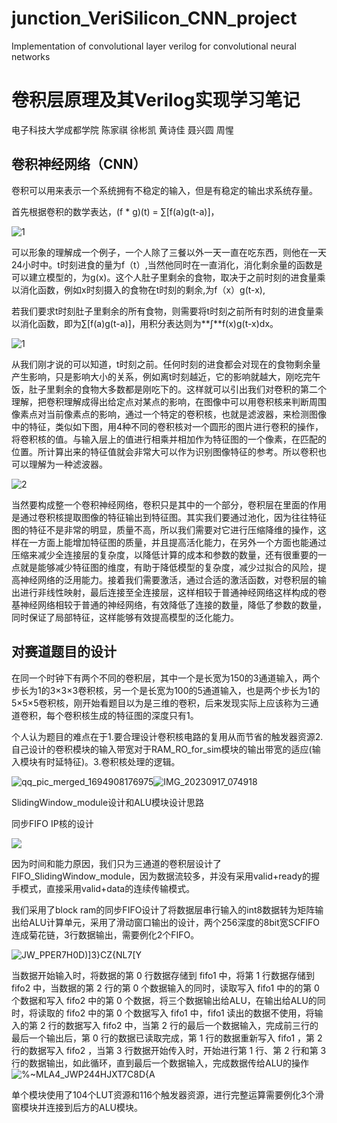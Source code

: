 # junction_VeriSilicon_CNN_project
Implementation of convolutional layer verilog for convolutional neural networks
# 卷积层原理及其Verilog实现学习笔记

电子科技大学成都学院 陈家祺 徐彬凯 黄诗佳 聂兴圆 周惺 

## 卷积神经网络（CNN）

卷积可以用来表示一个系统拥有不稳定的输入，但是有稳定的输出求系统存量。

首先根据卷积的数学表达，(f \* g)(t) = ∑\[f(a)g(t-a)\]，

![1](media/image1.png)

可以形象的理解成一个例子，一个人除了三餐以外一天一直在吃东西，则他在一天24小时中。t时刻进食的量为f（t）,当然他同时在一直消化，消化剩余量的函数是可以建立模型的，为g(x)。这个人肚子里剩余的食物，取决于之前时刻的进食量乘以消化函数，例如x时刻摄入的食物在t时刻的剩余,为f（x）g(t-x),

若我们要求t时刻肚子里剩余的所有食物，则需要将t时刻之前所有时刻的进食量乘以消化函数，即为∑\[f(a)g(t-a)\]，用积分表达则为**∫**f(x)g(t-x)dx。

![1](media/image2.png)

从我们刚才说的可以知道，t时刻之前。任何时刻的进食都会对现在的食物剩余量产生影响，只是影响大小的关系，例如离t时刻越近，它的影响就越大，刚吃完午饭，肚子里剩余的食物大多数都是刚吃下的。这样就可以引出我们对卷积的第二个理解，把卷积理解成得出给定点对某点的影响，在图像中可以用卷积核来判断周围像素点对当前像素点的影响，通过一个特定的卷积核，也就是滤波器，来检测图像中的特征，类似如下图，用4种不同的卷积核对一个圆形的图片进行卷积的操作，将卷积核的值。与输入层上的值进行相乘并相加作为特征图的一个像素，在匹配的位置。所计算出来的特征值就会非常大可以作为识别图像特征的参考。所以卷积也可以理解为一种滤波器。

![2](media/image3.png)

当然要构成整一个卷积神经网络，卷积只是其中的一个部分，卷积层在里面的作用是通过卷积核提取图像的特征输出到特征图。其实我们要通过池化，因为往往特征图的特征不是非常的明显，质量不高，所以我们需要对它进行压缩降维的操作，这样在一方面上能增加特征图的质量，并且提高活化能力，在另外一个方面也能通过压缩来减少全连接层的复杂度，以降低计算的成本和参数的数量，还有很重要的一点就是能够减少特征图的维度，有助于降低模型的复杂度，减少过拟合的风险，提高神经网络的泛用能力。接着我们需要激活，通过合适的激活函数，对卷积层的输出进行非线性映射，最后连接至全连接层，这样相较于普通神经网络这样构成的卷基神经网络相较于普通的神经网络，有效降低了连接的数量，降低了参数的数量，同时保证了局部特征，这样能够有效提高模型的泛化能力。

## 对赛道题目的设计

在同一个时钟下有两个不同的卷积层，其中一个是长宽为150的3通道输入，两个步长为1的3×3×3卷积核，另一个是长宽为100的5通道输入，也是两个步长为1的5×5×5卷积核，刚开始看题目以为是三维的卷积，后来发现实际上应该称为三通道卷积，每个卷积核生成的特征图的深度只有1。

个人认为题目的难点在于1.要合理设计卷积核电路的复用从而节省的触发器资源2.自己设计的卷积模块的输入带宽对于RAM_RO_for_sim模块的输出带宽的适应(输入模块有时延特征)。3.卷积核处理的逻辑。

![qq_pic_merged_1694908176975](media/image4.jpeg)![IMG_20230917_074918](media/image5.jpeg)

SlidingWindow_module设计和ALU模块设计思路

同步FIFO IP核的设计

![](media/image6.png)

因为时间和能力原因，我们只为三通道的卷积层设计了FIFO_SlidingWindow_module，因为数据流较多，并没有采用valid+ready的握手模式，直接采用valid+data的连续传输模式。

我们采用了block ram的同步FIFO设计了将数据层串行输入的int8数据转为矩阵输出给ALU计算单元，采用了滑动窗口输出的设计，两个256深度的8bit宽SCFIFO连成菊花链，3行数据输出，需要例化2个FIFO。

![JW_PPER7H0D)\]3}CZ{NL7\[Y](media/image7.png)

当数据开始输入时，将数据的第 0 行数据存储到 fifo1 中，将第 1 行数据存储到 fifo2 中，当数据的第 2 行的第 0 个数据输入的同时，读取写入 fifo1 中的的第 0 个数据和写入 fifo2 中的第 0 个数据，将三个数据输出给ALU，在输出给ALU的同时，将读取的 fifo2 中的第 0 个数据写入 fifo1 中，fifo1 读出的数据不使用，将输入的第 2 行的数据写入 fifo2 中，当第 2 行的最后一个数据输入，完成前三行的最后一个输出后，第 0 行的数据已读取完成，第 1 行的数据重新写入 fifo1 ，第 2 行的数据写入 fifo2 ，当第 3 行数据开始传入时，开始进行第 1 行、第 2 行和第 3 行的数据输出，如此循环，直到最后一个数据输入，完成数据传给ALU的操作![%~MLA4_JWP244HJXT7C8D{A](media/image8.png)

单个模块使用了104个LUT资源和116个触发器资源，进行完整运算需要例化3个滑窗模块并连接到后方的ALU模块。
